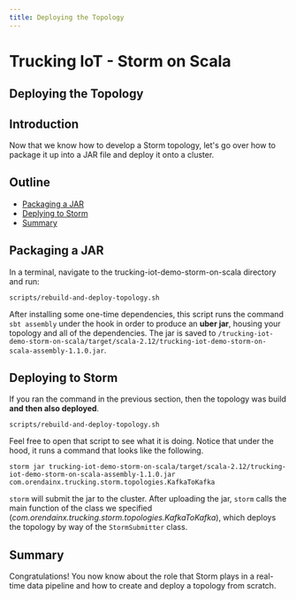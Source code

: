 ```yaml
---
title: Deploying the Topology
---
```


# Trucking IoT - Storm on Scala

## Deploying the Topology

## Introduction

Now that we know how to develop a Storm topology, let's go over how to package it up into a JAR file and deploy it onto a cluster.


## Outline

-   [Packaging a JAR](#packaging-a-jar)
-   [Deplying to Storm](#deploying-to-storm)
-   [Summary](#summary)


## Packaging a JAR

In a terminal, navigate to the trucking-iot-demo-storm-on-scala directory and run:
```
scripts/rebuild-and-deploy-topology.sh
```

After installing some one-time dependencies, this script runs the command `sbt assembly` under the hook in order to produce an **uber jar**, housing your topology and all of the dependencies.  The jar is saved to `/trucking-iot-demo-storm-on-scala/target/scala-2.12/trucking-iot-demo-storm-on-scala-assembly-1.1.0.jar`.


## Deploying to Storm

If you ran the command in the previous section, then the topology was build **and then also deployed**.
```
scripts/rebuild-and-deploy-topology.sh
```

Feel free to open that script to see what it is doing.  Notice that under the hood, it runs a command that looks like the following.

```
storm jar trucking-iot-demo-storm-on-scala/target/scala-2.12/trucking-iot-demo-storm-on-scala-assembly-1.1.0.jar com.orendainx.trucking.storm.topologies.KafkaToKafka
```

`storm` will submit the jar to the cluster.  After uploading the jar, `storm` calls the main function of the class we specified (_com.orendainx.trucking.storm.topologies.KafkaToKafka_), which deploys the topology by way of the `StormSubmitter` class.


## Summary

Congratulations!  You now know about the role that Storm plays in a real-time data pipeline and how to create and deploy a topology from scratch.

